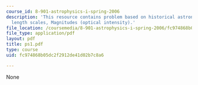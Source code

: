 ```yaml
---
course_id: 8-901-astrophysics-i-spring-2006
description: 'This resource contains problem based on historical astronomy: fundamental
  length scales, Magnitudes (optical intensity).'
file_location: /coursemedia/8-901-astrophysics-i-spring-2006/fc974868b05dc2f2912de41d02b7c8a6_ps1.pdf
file_type: application/pdf
layout: pdf
title: ps1.pdf
type: course
uid: fc974868b05dc2f2912de41d02b7c8a6

---
```

None